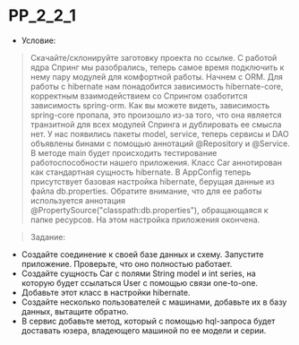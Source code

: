 # PP_2_2_1
- Условие:
> Скачайте/склонируйте заготовку проекта по ссылке.
С работой ядра Спринг мы разобрались, теперь самое время подключить к нему пару модулей для комфортной работы.
Начнем с ORM.
Для работы с hibernate нам понадобится зависимость hibernate-core, корректным взаимодействием со Спрингом озаботится зависимость spring-orm.
Как вы можете видеть, зависимость spring-core пропала, это произошло из-за того, что она является транзитной для всех модулей Спринга и дублировать ее смысла нет.
У нас появились пакеты model, service, теперь сервисы и DAO объявлены бинами с помощью аннотаций @Repository и @Service.
В методе main будет происходить тестирование работоспособности нашего приложения. Класс Car аннотирован как стандартная сущность hibernate. В AppConfig теперь присутствует базовая настройка hibernate, берущая данные из файла db.properties. Обратите внимание, что для ее работы используется аннотация @PropertySource("classpath:db.properties"), обращающаяся к папке ресурсов.
На этом настройка приложения окончена.

> Задание:
- Создайте соединение к своей базе данных и схему. Запустите приложение. Проверьте, что оно полностью работает.
- Создайте сущность Car с полями String model и int series, на которую будет ссылаться User с помощью связи one-to-one.
- Добавьте этот класс в настройки hibernate.
- Создайте несколько пользователей с машинами, добавьте их в базу данных, вытащите обратно.
- В сервис добавьте метод, который с помощью hql-запроса будет доставать юзера, владеющего машиной по ее модели и серии.
